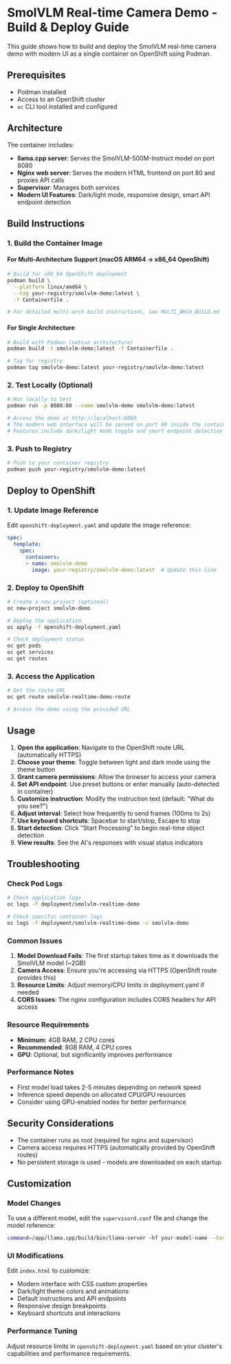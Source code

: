 # SmolVLM Real-time Camera Demo - Build & Deploy Guide

This guide shows how to build and deploy the SmolVLM real-time camera demo with modern UI as a single container on OpenShift using Podman.

## Prerequisites

- Podman installed
- Access to an OpenShift cluster
- `oc` CLI tool installed and configured

## Architecture

The container includes:
- **llama.cpp server**: Serves the SmolVLM-500M-Instruct model on port 8080
- **Nginx web server**: Serves the modern HTML frontend on port 80 and proxies API calls
- **Supervisor**: Manages both services
- **Modern UI Features**: Dark/light mode, responsive design, smart API endpoint detection

## Build Instructions

### 1. Build the Container Image

#### For Multi-Architecture Support (macOS ARM64 → x86_64 OpenShift)

```bash
# Build for x86_64 OpenShift deployment
podman build \
  --platform linux/amd64 \
  --tag your-registry/smolvlm-demo:latest \
  -f Containerfile .

# For detailed multi-arch build instructions, see MULTI_ARCH_BUILD.md
```

#### For Single Architecture

```bash
# Build with Podman (native architecture)
podman build -t smolvlm-demo:latest -f Containerfile .

# Tag for registry
podman tag smolvlm-demo:latest your-registry/smolvlm-demo:latest
```

### 2. Test Locally (Optional)

```bash
# Run locally to test
podman run -p 8080:80 --name smolvlm-demo smolvlm-demo:latest

# Access the demo at http://localhost:8080
# The modern web interface will be served on port 80 inside the container
# Features include dark/light mode toggle and smart endpoint detection
```

### 3. Push to Registry

```bash
# Push to your container registry
podman push your-registry/smolvlm-demo:latest
```

## Deploy to OpenShift

### 1. Update Image Reference

Edit `openshift-deployment.yaml` and update the image reference:

```yaml
spec:
  template:
    spec:
      containers:
      - name: smolvlm-demo
        image: your-registry/smolvlm-demo:latest  # Update this line
```

### 2. Deploy to OpenShift

```bash
# Create a new project (optional)
oc new-project smolvlm-demo

# Deploy the application
oc apply -f openshift-deployment.yaml

# Check deployment status
oc get pods
oc get services
oc get routes
```

### 3. Access the Application

```bash
# Get the route URL
oc get route smolvlm-realtime-demo-route

# Access the demo using the provided URL
```

## Usage

1. **Open the application**: Navigate to the OpenShift route URL (automatically HTTPS)
2. **Choose your theme**: Toggle between light and dark mode using the theme button
3. **Grant camera permissions**: Allow the browser to access your camera
4. **Set API endpoint**: Use preset buttons or enter manually (auto-detected in container)
5. **Customize instruction**: Modify the instruction text (default: "What do you see?")
6. **Adjust interval**: Select how frequently to send frames (100ms to 2s)
7. **Use keyboard shortcuts**: Spacebar to start/stop, Escape to stop
8. **Start detection**: Click "Start Processing" to begin real-time object detection
9. **View results**: See the AI's responses with visual status indicators

## Troubleshooting

### Check Pod Logs

```bash
# Check application logs
oc logs -f deployment/smolvlm-realtime-demo

# Check specific container logs
oc logs -f deployment/smolvlm-realtime-demo -c smolvlm-demo
```

### Common Issues

1. **Model Download Fails**: The first startup takes time as it downloads the SmolVLM model (~2GB)
2. **Camera Access**: Ensure you're accessing via HTTPS (OpenShift route provides this)
3. **Resource Limits**: Adjust memory/CPU limits in deployment.yaml if needed
4. **CORS Issues**: The nginx configuration includes CORS headers for API access

### Resource Requirements

- **Minimum**: 4GB RAM, 2 CPU cores
- **Recommended**: 8GB RAM, 4 CPU cores
- **GPU**: Optional, but significantly improves performance

### Performance Notes

- First model load takes 2-5 minutes depending on network speed
- Inference speed depends on allocated CPU/GPU resources
- Consider using GPU-enabled nodes for better performance

## Security Considerations

- The container runs as root (required for nginx and supervisor)
- Camera access requires HTTPS (automatically provided by OpenShift routes)
- No persistent storage is used - models are downloaded on each startup

## Customization

### Model Changes

To use a different model, edit the `supervisord.conf` file and change the model reference:

```bash
command=/app/llama.cpp/build/bin/llama-server -hf your-model-name --host 0.0.0.0 --port 8080
```

### UI Modifications

Edit `index.html` to customize:
- Modern interface with CSS custom properties
- Dark/light theme colors and animations
- Default instructions and API endpoints
- Responsive design breakpoints
- Keyboard shortcuts and interactions

### Performance Tuning

Adjust resource limits in `openshift-deployment.yaml` based on your cluster's capabilities and performance requirements.
